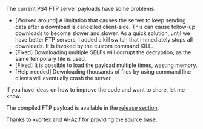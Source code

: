 The current PS4 FTP server payloads have some problems:

- [Worked around] A limitation that causes the server to keep sending data after a download is cancelled client-side. This can cause follow-up downloads to become slower and slower. As a quick solution, until we have better FTP servers, I added a kill switch that immediately stops all downloads. It is invoked by the custom command KILL.
- [Fixed] Downloading multiple SELFs will corrupt the decryption, as the same temporary file is used.
- [Fixed] It is possible to load the payload multiple times, wasting memory.
- [Help needed] Downloading thousands of files by using command line clients will eventually crash the server.

If you have ideas on how to improve the code and want to share, let me know.

The compiled FTP payload is available in the [release section](https://github.com/hippie68/ps4-ftp/releases/).

Thanks to xvortex and Al-Azif for providing the source base.
